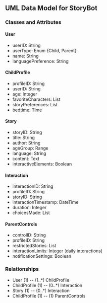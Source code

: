 ## UML Data Model for StoryBot

### Classes and Attributes

#### User
- userID: String
- userType: Enum {Child, Parent}
- name: String
- languagePreference: String

#### ChildProfile
- profileID: String
- userID: String
- age: Integer
- favoriteCharacters: List<String>
- storyPreferences: List<String>
- bedtime: Time

#### Story
- storyID: String
- title: String
- author: String
- ageGroup: Range
- language: String
- content: Text
- interactiveElements: Boolean

#### Interaction
- interactionID: String
- profileID: String
- storyID: String
- interactionTimestamp: DateTime
- duration: Integer
- choicesMade: List<String>

#### ParentControls
- controlID: String
- profileID: String
- restrictedStories: List<String>
- interactionLimits: Integer (daily interactions)
- notificationSettings: Boolean

### Relationships
- User (1) -- (1..*) ChildProfile
- ChildProfile (1) -- (0..*) Interaction
- Story (1) -- (0..*) Interaction
- ChildProfile (1) -- (1) ParentControls

